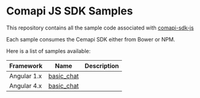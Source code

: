 # Comapi JS SDK Samples

This repository contains all the sample code associated with [comapi-sdk-js](https://github.com/comapi/comapi-sdk-js) 

Each sample consumes the Cemapi SDK either from Bower or NPM.

Here is a list of samples available:

| Framework | Name | Description |
| -----------| ----- | ---------- |
| Angular 1.x | [basic_chat](./foundation/AngularJS/1.x/basic_chat/README.md) |
| Angular 4.x | [basic_chat](./foundation/AngularJS/4.x/basic_chat/README.md) |
